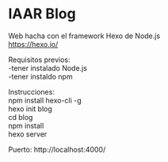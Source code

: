# IAAR Blog
Web hacha con el framework Hexo de Node.js  
https://hexo.io/
  
Requisitos previos:  
-tener instalado Node.js  
-tener instaldo npm  
  
Instrucciones:  
npm install hexo-cli -g  
hexo init blog  
cd blog  
npm install  
hexo server  
  
Puerto: http://localhost:4000/
